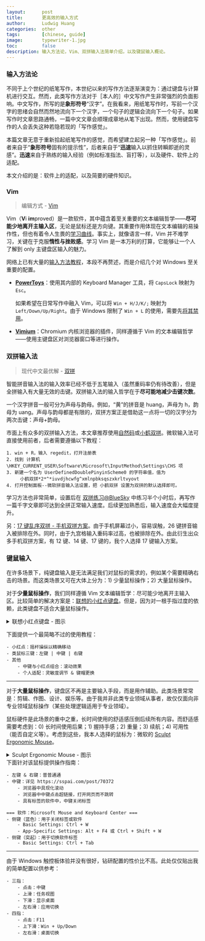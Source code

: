 ```yaml
---
layout:      post
title:       更高效的输入方式
author:      Ludwig Huang
categories:  other
tags:        [chinese, guide]
image:       typewriter-1.jpg
toc:         false
description: 输入方法论，Vim、双拼输入法简单介绍，以及键鼠输入概论。
---
```


### 输入方法论

不同于上个世纪的纸笔写作，本世纪以来的写作方法逐渐演变为：通过键盘与计算机进行交互。然而，此类写作方法对于［本人的］中文写作产生非常强烈的负面影响。中文写作，所写的是**象形符号**“汉字”。在我看来，用纸笔写作时，写前一个汉字的思绪会自然而然地流向下一个汉字，一个句子的逻辑会流向下一个句子。如果写作时文章思路通畅，一篇中文文章会顺理成章地从笔下出现。然而，使用键盘写作的人会丢失这种若隐若现的「写作感觉」。

本篇文章无意于重新拾起纸笔写作的感觉，而希望建立起另一种「写作感觉」。前者来自于“**象形符号**固有的提示性”，后者来自于“**迅速**输入以抓住转瞬即逝的灵感”。**迅速**来自于熟练的输入经验（例如标准指法、盲打等），以及硬件、软件上的适配。

本文介绍的是：软件上的适配，以及简要的硬件知识。

### Vim

> 编辑方式 - [Vim](https://www.vim.org/)

Vim（**V**i **im**proved）是一款软件，其中蕴含着至关重要的文本编辑哲学——**尽可能少地离开主输入区**，无论是鼠标还是方向键。其重要作用体现在文本编辑的易操作性，但也有着令人生畏的[学习曲线](https://www.reddit.com/r/ProgrammerHumor/comments/9d3j49/text_editor_learning_curves/)。事实上，就像语言一样，Vim 并不难学习，关键在于克服**惰性与挫败感**。学习 Vim 是一本万利的打算，它能够让一个人了解到 only 主键盘区输入的魅力。

网络上已有大量的[输入方法教程](https://www.bilibili.com/video/BV1UQ4y1z7q5/)，本段不再赘述，而是介绍几个对 Windows 至关重要的配置。

* [**PowerToys**](https://github.com/microsoft/PowerToys)：使用其内部的 Keyboard Manager 工具，将 `CapsLock` 映射为 `Esc`。

  如果希望在日常写作中融入 Vim，可以将 `Win + H/J/K/;` 映射为 `Left/Down/Up/Right`。由于 Windows 限制了 `Win + L` 的使用，需要先[将其禁用](https://stackoverflow.com/questions/301053/re-assign-override-hotkey-win-l-to-lock-windows)。

* [**Vimium**](https://chrome.google.com/webstore/detail/vimium/dbepggeogbaibhgnhhndojpepiihcmeb)：Chromium 内核浏览器的插件，同样遵循于 Vim 的文本编辑哲学——使用主键盘区对浏览器窗口等进行操作。

### 双拼输入法

> 现代中文最优解 - [双拼](https://zh.wikipedia.org/wiki/%E5%8F%8C%E6%8B%BC)

智能拼音输入法的输入效率已经不低于五笔输入（虽然重码率仍有待改善），但是全拼输入有大量无效的击键。双拼输入法的输入哲学在于**尽可能地减少击键次数**。

一个汉字拼音一般可分为声母与韵母。例如，“黄”的拼音是 huang，声母为 h，韵母为 uang。声母与韵母都是有限的，双拼方案正是借助这一点将一切的汉字分为两次击键：声母+韵母。

市面上有众多的双拼输入方法，本文章推荐使用[自然码](https://zh.wikipedia.org/wiki/%E8%87%AA%E7%84%B6%E7%A0%81)或[小鹤双拼](https://baike.baidu.com/item/%E5%B0%8F%E9%B9%A4%E5%8F%8C%E6%8B%BC/6025941)。微软输入法可直接使用前者，后者需要遵循以下教程：

```
1. win + R，输入 regedit，打开注册表
2. 找到 计算机\HKEY_CURRENT_USER\Software\Microsoft\InputMethod\Settings\CHS 项
3. 新建一个名为 UserDefinedDoublePinyinScheme0 的字符串值，值为 
     小鹤双拼*2*^*iuvdjhcwfg^xmlnpbksqszxkrltvyovt
4. 打开控制面板--微软拼音输入法设置，把 小鹤双拼 设置为双拼的默认选择即可。
```

学习方法也非常简单，设置后在 [双拼练习@BlueSky](https://api.ihint.me/shuang/) 中练习半个小时后，再写作一篇千字文章即可达到全拼正常输入速度。后续更加熟悉后，输入速度会大幅度提升。

另：[17 键乱序双拼 - 手机双拼方案](https://www.bilibili.com/read/cv13043066/)。由于手机屏幕过小，容易误触，26 键拼音输入被排除在外。同时，由于九宫格输入重码率过高，也被排除在外。由此衍生出众多手机双拼方案，有 12 键、14 键、17 键的，我个人选择 17 键输入方案。

### 键鼠输入

在许多场景下，纯键盘输入是无法满足我们对鼠标的需求的，例如某个需要精确右击的场景。而这类场景又可在大体上分为：1) 少量鼠标操作；2) 大量鼠标操作。

对于**少量鼠标操作**，我们同样遵循 Vim 文本编辑哲学：尽可能少地离开主输入区。比较简单的解决方案是：[联想的小红点键盘](https://tk.lenovo.com.cn/product/1009664.html)。但是，因为对一根手指过度的依赖，此类键盘不适合大量鼠标操作。

<details><summary>联想小红点键盘 - 图示</summary><img src="https://www.biaodianfu.com/wp-content/uploads/2022/07/red-point.jpg"/></details>

下面提供一个最简略不过的使用教程：

```
- 小红点：摇杆操纵以精确移动
- 类鼠标三键：左键 | 中键 | 右键
- 其他
	- 中键与小红点组合：滚动效果
	- 个人适配：灵敏度调节 & 键帽更换
```

----

对于**大量鼠标操作**，键盘区不再是主要输入手段，而是用作辅助。此类场景常常是：剪辑、作图、设计、娱乐等。由于我并非此类专业领域从事者，故仅仅面向非专业领域鼠标操作（某些处理逻辑适用于专业领域）。

鼠标硬件是此场景的重中之重，长时间使用的舒适感压倒后续所有内容。而舒适感需要考虑到：0) 长时间使用后果；1) 握持手感；2) 重量；3) 续航；4) 可用性（能否自定义等）。考虑到这些，我本人选择的鼠标为：微软的 [Sculpt Ergonomic Mouse](https://www.microsoftstore.com.cn/accessories/ms-sculpt-ergonomic-mouse)。

<details><summary>Sculpt Ergonomic Mouse - 图示</summary>
<div style="display: flex">
<div><img src="https://cdn.microsoftstore.com.cn/media/product_long_description/0436-00000/pdp_image/1.jpg"/></div>
<div><img src="https://cdn.microsoftstore.com.cn/media/product_long_description/0436-00000/pdp_image/2.jpg"/></div>
</div>
</details>
下面针对该鼠标提供操作指南：

```
- 左键 & 右键：普普通通
- 中键：详见 https://sspai.com/post/70372
	- 浏览器中具现化滚动
	- 浏览器中中键点击超链接，打开网页而不跳转
	- 具有标签的软件中，中键关闭标签
	
=== 软件：Microsoft Mouse and Keyboard Center ===
- 侧键（蓝色）：用于关闭标签或软件
	- Basic Settings: Ctrl + W
	- App-Specific Settings: Alt + F4 或 Ctrl + Shift + W
- 侧键（突起）：用于切换软件标签
	- Basic Settings: Ctrl + Tab
```

----

由于 Windows 触控板体验并没有很好，钻研配置的性价比不高。此处仅仅贴出我的简单配置以供参考：

```
- 三指：
	- 点击：中键
	- 上滑：任务视图
	- 下滑：显示桌面
	- 左右滑：应用切换
- 四指：
	- 点击：F11
	- 上下滑：Win + Up/Down
	- 左右滑：桌面切换
```

